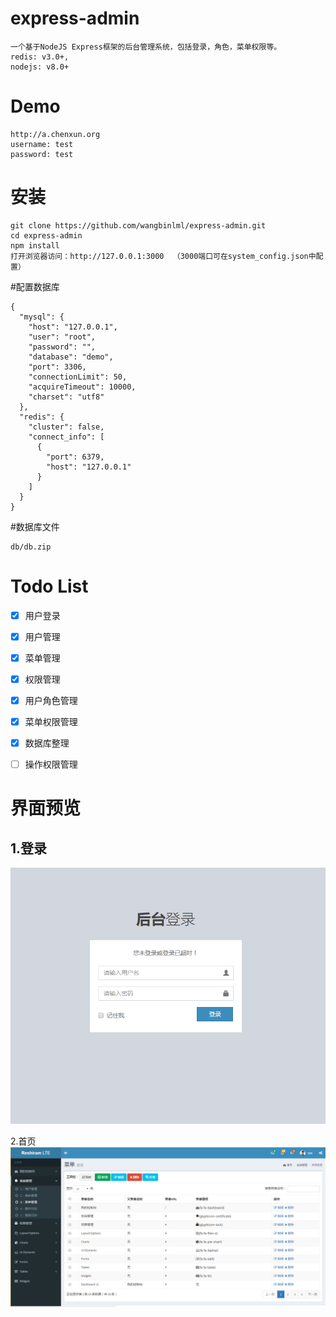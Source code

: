 # express-admin
```
一个基于NodeJS Express框架的后台管理系统，包括登录，角色，菜单权限等。
redis: v3.0+, 
nodejs: v8.0+
```
# Demo

```
http://a.chenxun.org
username: test
password: test
```

# 安装
```
git clone https://github.com/wangbinlml/express-admin.git
cd express-admin
npm install 
打开浏览器访问：http://127.0.0.1:3000  （3000端口可在system_config.json中配置）
```
#配置数据库
```
{
  "mysql": {
    "host": "127.0.0.1",
    "user": "root",
    "password": "",
    "database": "demo",
    "port": 3306,
    "connectionLimit": 50,
    "acquireTimeout": 10000,
    "charset": "utf8"
  },
  "redis": {
    "cluster": false,
    "connect_info": [
      {
        "port": 6379,
        "host": "127.0.0.1"
      }
    ]
  }
}
```
#数据库文件
```
db/db.zip
```
# Todo List
- [X] 用户登录
- [X] 用户管理
- [x] 菜单管理
- [x] 权限管理
- [x] 用户角色管理
- [x] 菜单权限管理
- [x] 数据库整理
- [ ] 操作权限管理


# 界面预览

1.登录
--
![image](public/images/login.png)

2.首页
![image](public/images/main.png)

